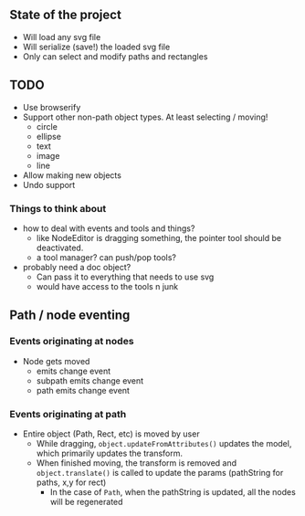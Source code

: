 ## State of the project

* Will load any svg file
* Will serialize (save!) the loaded svg file
* Only can select and modify paths and rectangles

## TODO

* Use browserify
* Support other non-path object types. At least selecting / moving!
  * circle
  * ellipse
  * text
  * image
  * line
* Allow making new objects
* Undo support

### Things to think about

* how to deal with events and tools and things?
  * like NodeEditor is dragging something, the pointer tool should be deactivated.
  * a tool manager? can push/pop tools?
* probably need a doc object?
  * Can pass it to everything that needs to use svg
  * would have access to the tools n junk

## Path / node eventing

### Events originating at nodes

* Node gets moved
  * emits change event
  * subpath emits change event
  * path emits change event

### Events originating at path

* Entire object (Path, Rect, etc) is moved by user
  * While dragging, `object.updateFromAttributes()` updates the model, which primarily updates the transform.
  * When finished moving, the transform is removed and `object.translate()` is called to update the params (pathString for paths, x,y for rect)
    * In the case of `Path`, when the pathString is updated, all the nodes will be regenerated
